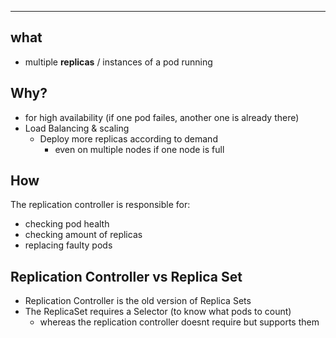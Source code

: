 ***

## what

- multiple **replicas** / instances of a pod running
## Why?

- for high availability (if one pod failes, another one is already there)
- Load Balancing & scaling
	- Deploy more replicas according to demand
		- even on multiple nodes if one node is full

## How

The replication controller is responsible for:
- checking pod health
- checking amount of replicas
- replacing faulty pods

## Replication Controller vs Replica Set

- Replication Controller is the old version of Replica Sets
- The ReplicaSet requires a Selector (to know what pods to count)
	- whereas the replication controller doesnt require but supports them

